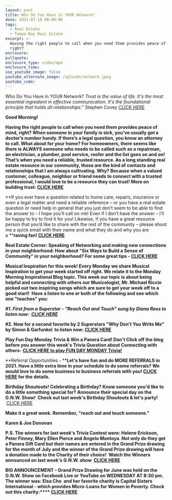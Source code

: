 ```yaml
---
layout: post
title: Who Do You Have in YOUR Network?
date: 2021-07-19 00:00:00
tags:
  - Real Estate
  - Tampa Bay Real Estate
excerpt: >-
  Having the right people to call when you need them provides peace of mind,
  right?
enclosure:
pullquote:
enclosure_type: video/mp4
enclosure_time:
use_youtube_image: false
youtube_alternate_image: /uploads/network.jpeg
youtube_code:
---
```

Who Do You Have in YOUR Network?&nbsp;*Trust is the value of life. It's the most essential ingredient in effective communication. It's the foundational principle that holds all relationships.”*&nbsp;Stephen Covey&nbsp;[CLICK HERE](https://youtu.be/gPdgSZAUgjE)

**Good Morning\!**

**Having the right people to call when you need them provides peace of mind, right? When someone in your family is sick, you’ve usually got a doctor’s number handy. If there’s a legal question, you know an attorney to call. What about for your home? For homeowners, there seems like there is ALWAYS someone who needs to be called such as a repairman, an electrician, a plumber, pool service, roofer and the list goes on and on\!&nbsp; That’s when you need a reliable, trusted resource. As a long standing real estate resource in our community, those are the kind of contacts and relationships that I am always cultivating. Why? Because when a valued customer, colleague, neighbor or friend needs to connect with a trusted professional, I would love to be a resource they can trust\! More on building trust:&nbsp;[CLICK HERE](https://youtu.be/gPdgSZAUgjE)**

**If you ever have a question related to home care, repairs, insurance or even a legal matter and need a reliable reference – or you have a real estate question or need help in general that you just don’t seem to be able to find the answer to - I hope you’ll call on me\! Even if I don’t have the answer – I’ll be happy to try to find it for you\! Likewise, if you have a great resource person that you’d like to share with the rest of the community – please shoot me a quick email with their name and what they do and why you are a&nbsp;****raving fan\!&nbsp;[CLICK HERE](https://contacts.byreferralonly.com/Form.aspx?Key=FEC0EE8BC3A55E330B1525DA544C1F90)**

**Real Estate Corner: Speaking of Networking and making new connections in your neighborhood: How about "Six Ways to Build a Sense of Community" in your neighborhood? For some great tips -&nbsp;[CLICK HERE](https://www.sheknows.com/living/articles/812171/6-ways-to-build-a-sense-of-community/#:~:text=1%20Get%20involved%20with%20community%20organizations.%20Get%20involved,part%20of%20something%20is%20in%20the%20classroom.%20)**

**Musical Inspiration for this week\! Every Monday we share Musical Inspiration to get your week started off right. We relate it to the Monday Morning Inspirational Blog topic. This week our topic is about being helpful and connecting with others our Musicologist, Mr. Michael Riccio picked out two inspiring songs which are sure to get your week off to a good start\!&nbsp; Have a listen to one or both of the following and see which one "touches" you:**

***\#1. First from a Superstar - "Reach Out and Touch" sung by Diana Ross to listen now: &nbsp;[CLICK HERE](https://youtu.be/BWBryeMJ9Fc)***

**\#2. Now for a second favorite by 2 Superstars "Why Don't You Write Me" by Simon & Garfunkel &nbsp;to listen now:&nbsp;[CLICK HERE](https://youtu.be/HvZZEi-gW2Y)**

**Play Fun Day Monday Trivia & Win a Panera Card\! Don't Click off the blog before you answer this week's Trivia Question about Connecting with others-&nbsp;**[**CLICK HERE to play FUN DAY MONDAY Trivia\!**](https://contacts.byreferralonly.com/Form.aspx?Key=86F5FD4ACC07845A3C7C8BD3CC4688F5)

**Referral Opportunities -&nbsp;****Let's have fun and do MORE REFERRALS in 2021. Have a little extra time in your schedule to do some referrals? We would love to do some business to business referrals with you\!&nbsp;[CLICK HERE](https://contacts.byreferralonly.com/Form.aspx?Key=1F3FA95FFBC8818F35A273DB0D8CCFF4)&nbsp;for the details.**

**Birthday Shoutouts\! Celebrating a Birthday? Know someone you'd like to do a little something special for? Announce their special day on the G.N.W. Show\!&nbsp; Check out last week's Birthday Shoutouts & let's party\! &nbsp;**[CLICK HERE](https://youtu.be/frCuJ5YqG8w?t=714)&nbsp;

**Make it a great week. Remember, "reach out and touch someone."**

**Karen & Joe Donovan**

**P.S. The winners for last week's Trivia Contest were: Helene Erickson, Peter Finney, Mary Ellen Pierce and Angelo Montoya. Not only do they get a Panera Gift Card but their names are entered in the Grand Prize drawing for the month of July and the winner of the Grand Prize drawing will have a donation made to the Charity of their choice\! &nbsp;Watch the Winners announced on last week's G.N.W. show &nbsp;[CLICK HERE](https://youtu.be/frCuJ5YqG8w?t=523)&nbsp;**

**BIG ANNOUNCEMENT - Grand Prize Drawing for June was held on the G.N.W. Show on Facebook Live or YouTube on WEDNESDAY AT 8:30 pm. The winner was: Elsa Cho&nbsp; and her favorite charity is Capital Sisters International - which provides Micro-Loans for Women in Poverty. Check out this charity:****&nbsp;[CLICK HERE](http://www.capitalsisters.org/)&nbsp;**
